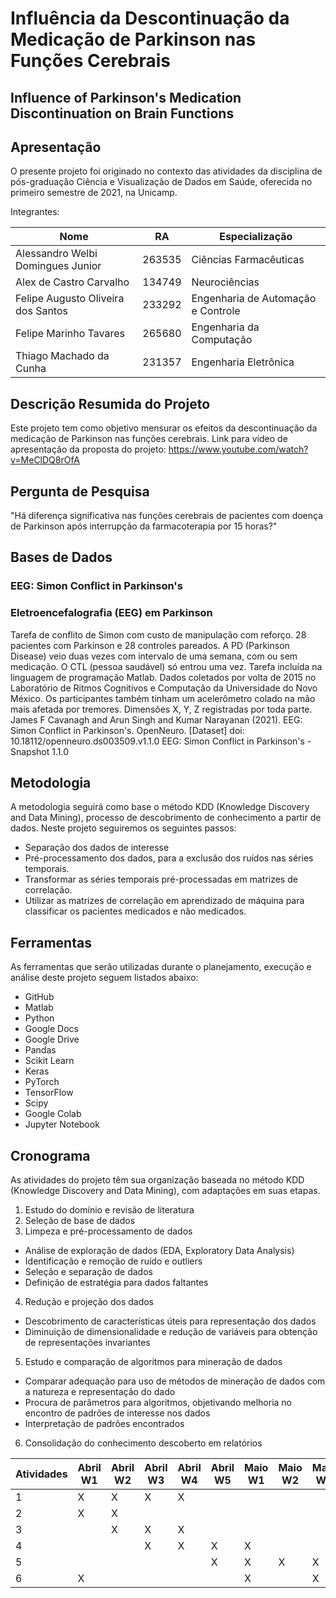 # Influência da Descontinuação da Medicação de Parkinson nas Funções Cerebrais

## Influence of Parkinson's Medication Discontinuation on Brain Functions

## Apresentação

O presente projeto foi originado no contexto das atividades da disciplina de pós-graduação Ciência e Visualização de Dados em Saúde, oferecida no primeiro semestre de 2021, na Unicamp.
 
Integrantes:

| Nome                               | RA     | Especialização                     |
|------------------------------------|--------|------------------------------------|
| Alessandro Welbi Domingues Junior  | 263535 | Ciências Farmacêuticas             |
| Alex de Castro Carvalho            | 134749 | Neurociências                      |
| Felipe Augusto Oliveira dos Santos | 233292 | Engenharia de Automação e Controle |
| Felipe Marinho Tavares             | 265680 | Engenharia da Computação           |
| Thiago Machado da Cunha            | 231357 | Engenharia Eletrônica              |

## Descrição Resumida do Projeto

Este projeto tem como objetivo mensurar os efeitos da descontinuação da medicação de Parkinson nas funções cerebrais.
Link para vídeo de apresentação da proposta do projeto: https://www.youtube.com/watch?v=MeClDQ8rOfA

## Pergunta de Pesquisa

"Há diferença significativa nas funções cerebrais de pacientes com doença de Parkinson após interrupção da farmacoterapia por 15 horas?"

## Bases de Dados

### EEG: Simon Conflict in Parkinson's
### Eletroencefalografia (EEG) em Parkinson

Tarefa de conflito de Simon com custo de manipulação com reforço. 28 pacientes com Parkinson e 28 controles pareados. A PD (Parkinson Disease) veio duas vezes com intervalo de uma semana, com ou sem medicação. O CTL (pessoa saudável) só entrou uma vez. Tarefa incluída na linguagem de programação Matlab. Dados coletados por volta de 2015 no Laboratório de Ritmos Cognitivos e Computação da Universidade do Novo México. Os participantes também tinham um acelerômetro colado na mão mais afetada por tremores. Dimensões X, Y, Z registradas por toda parte.
James F Cavanagh and Arun Singh and Kumar Narayanan (2021). EEG: Simon Conflict in Parkinson's. OpenNeuro. [Dataset] doi: 10.18112/openneuro.ds003509.v1.1.0
EEG: Simon Conflict in Parkinson's - Snapshot 1.1.0

## Metodologia

A metodologia seguirá como base o método KDD (Knowledge Discovery and Data Mining), processo de descobrimento de conhecimento a partir de dados. Neste projeto seguiremos os seguintes passos:

* Separação dos dados de interesse
* Pré-processamento dos dados, para a exclusão dos ruídos nas séries temporais.
* Transformar as séries temporais pré-processadas em matrizes de correlação.
* Utilizar as matrizes de correlação em aprendizado de máquina para classificar os pacientes medicados e não medicados.
 
## Ferramentas

As ferramentas que serão utilizadas durante o planejamento, execução e análise deste projeto seguem listados abaixo:
- GitHub
- Matlab
- Python
- Google Docs
- Google Drive
- Pandas
- Scikit Learn
- Keras
- PyTorch
- TensorFlow
- Scipy
- Google Colab
- Jupyter Notebook

## Cronograma

As atividades do projeto têm sua organização baseada no método KDD (Knowledge Discovery and Data Mining), com adaptações em suas etapas.

1. Estudo do domínio e revisão de literatura
2. Seleção de base de dados
3. Limpeza e pré-processamento de dados
  * Análise de exploração de dados (EDA, Exploratory Data Analysis)
  * Identificação e remoção de ruído e outliers
  * Seleção e separação de dados
  * Definição de estratégia para dados faltantes
4. Redução e projeção dos dados
  * Descobrimento de características úteis para representação dos dados
  * Diminuição de dimensionalidade e redução de variáveis para obtenção de representações invariantes
5. Estudo e comparação de algoritmos para mineração de dados
  * Comparar adequação para uso de métodos de mineração de dados com a natureza e representação do dado
  * Procura de parâmetros para algoritmos, objetivando melhoria no encontro de padrões de interesse nos dados
  * Interpretação de padrões encontrados
6. Consolidação do conhecimento descoberto em relatórios

| Atividades | Abril W1 | Abril W2 | Abril W3 | Abril W4 | Abril W5 | Maio W1 | Maio W2 | Maio W3 | Maio W4 |
|------------|----------|----------|----------|----------|----------|---------|---------|---------|---------|
| 1          | X        | X        | X        | X        |          |         |         |         |         |
| 2          | X        | X        |          |          |          |         |         |         |         |
| 3          |          | X        | X        | X        |          |         |         |         |         |
| 4          |          |          | X        | X        | X        | X       |         |         |         |
| 5          |          |          |          |          | X        | X       | X       | X       |         |
| 6          | X        |          |          |          |          | X       |         | X       | X       |

